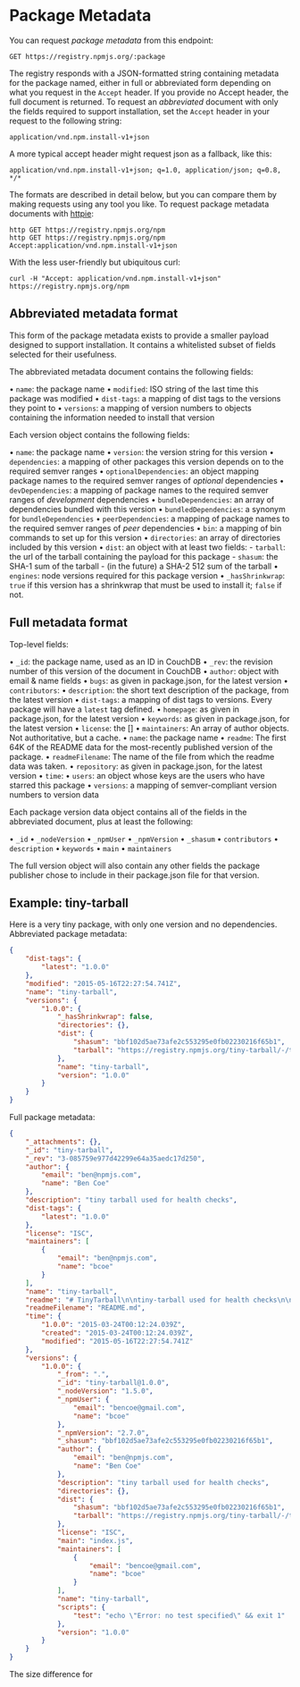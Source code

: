 # Package Metadata

You can request _package metadata_ from this endpoint:

`GET https://registry.npmjs.org/:package`

The registry responds with a JSON-formatted string containing metadata for the package named, either in full or abbreviated form depending on what you request in the `Accept` header. If you provide no Accept header, the full document is returned. To request an _abbreviated_ document with only the fields required to support installation, set the `Accept` header in your request to the following string:

`application/vnd.npm.install-v1+json`

A more typical accept header might request json as a fallback, like this:

`application/vnd.npm.install-v1+json; q=1.0, application/json; q=0.8, */*`

The formats are described in detail below, but you can compare them by making requests using any tool you like. To request package metadata documents with [httpie](https://httpie.org):

```shell
http GET https://registry.npmjs.org/npm
http GET https://registry.npmjs.org/npm Accept:application/vnd.npm.install-v1+json
```

With the less user-friendly but ubiquitous curl:

```shell
curl -H "Accept: application/vnd.npm.install-v1+json" https://registry.npmjs.org/npm
```

## Abbreviated metadata format

This form of the package metadata exists to provide a smaller payload designed to support installation. It contains a whitelisted subset of fields selected for their usefulness.

The abbreviated metadata document contains the following fields:

• `name`: the package name
• `modified`: ISO string of the last time this package was modified
• `dist-tags`: a mapping of dist tags to the versions they point to
• `versions`: a mapping of version numbers to objects containing the information needed to install that version

Each version object contains the following fields:

• `name`: the package name
• `version`: the version string for this version
• `dependencies`: a mapping of other packages this version depends on to the required semver ranges
• `optionalDependencies`:  an object mapping package names to the required semver ranges of _optional_ dependencies
• `devDependencies`: a mapping of package names to the required semver ranges of _development_ dependencies
• `bundleDependencies`: an array of dependencies bundled with this version
• `bundledDependencies`: a synonym for `bundleDependencies`
• `peerDependencies`: a mapping of package names to the required semver ranges of _peer_ dependencies
• `bin`: a mapping of bin commands to set up for this version
• `directories`: an array of directories included by this version
• `dist`: an object with at least two fields:
    - `tarball`: the url of the tarball containing the payload for this package
    - `shasum`: the SHA-1 sum of the tarball
    - (in the future) a SHA-2 512 sum of the tarball
• `engines`: node versions required for this package version
• `_hasShrinkwrap`: `true` if this version has a shrinkwrap that must be used to install it; `false` if not.

## Full metadata format

Top-level fields:

• `_id`: the package name, used as an ID in CouchDB
• `_rev`: the revision number of this version of the document in CouchDB
• `author`: object with email & name fields
• `bugs`: as given in package.json, for the latest version
• `contributors`:
• `description`: the short text description of the package, from the latest version
• `dist-tags`: a mapping of dist tags to versions. Every package will have a `latest` tag defined.
• `homepage`: as given in package.json, for the latest version
• `keywords`:  as given in package.json, for the latest version
• `license`: the []
• `maintainers`: An array of author objects. Not authoritative, but a cache.
• `name`: the package name
• `readme`: The first 64K of the README data for the most-recently published version of the package.
• `readmeFilename`: The name of the file from which the readme data was taken.
• `repository`: as given in package.json, for the latest version
• `time`:
• `users`: an object whose keys are the users who have starred this package
• `versions`: a mapping of semver-compliant version numbers to version data

Each package version data object contains all of the fields in the abbreviated document, plus at least the following:

• `_id`
• `_nodeVersion`
• `_npmUser`
• `_npmVersion`
• `_shasum`
• `contributors`
• `description`
• `keywords`
• `main`
• `maintainers`

The full version object will also contain any other fields the package publisher chose to include in their package.json file for that version.

## Example: tiny-tarball

Here is a very tiny package, with only one version and no dependencies. Abbreviated package metadata:

```json
{
    "dist-tags": {
        "latest": "1.0.0"
    },
    "modified": "2015-05-16T22:27:54.741Z",
    "name": "tiny-tarball",
    "versions": {
        "1.0.0": {
            "_hasShrinkwrap": false,
            "directories": {},
            "dist": {
                "shasum": "bbf102d5ae73afe2c553295e0fb02230216f65b1",
                "tarball": "https://registry.npmjs.org/tiny-tarball/-/tiny-tarball-1.0.0.tgz"
            },
            "name": "tiny-tarball",
            "version": "1.0.0"
        }
    }
}
```

Full package metadata:

```json
{
    "_attachments": {},
    "_id": "tiny-tarball",
    "_rev": "3-085759e977d42299e64a35aedc17d250",
    "author": {
        "email": "ben@npmjs.com",
        "name": "Ben Coe"
    },
    "description": "tiny tarball used for health checks",
    "dist-tags": {
        "latest": "1.0.0"
    },
    "license": "ISC",
    "maintainers": [
        {
            "email": "ben@npmjs.com",
            "name": "bcoe"
        }
    ],
    "name": "tiny-tarball",
    "readme": "# TinyTarball\n\ntiny-tarball used for health checks\n\n**don't unpublish me!**\n",
    "readmeFilename": "README.md",
    "time": {
        "1.0.0": "2015-03-24T00:12:24.039Z",
        "created": "2015-03-24T00:12:24.039Z",
        "modified": "2015-05-16T22:27:54.741Z"
    },
    "versions": {
        "1.0.0": {
            "_from": ".",
            "_id": "tiny-tarball@1.0.0",
            "_nodeVersion": "1.5.0",
            "_npmUser": {
                "email": "bencoe@gmail.com",
                "name": "bcoe"
            },
            "_npmVersion": "2.7.0",
            "_shasum": "bbf102d5ae73afe2c553295e0fb02230216f65b1",
            "author": {
                "email": "ben@npmjs.com",
                "name": "Ben Coe"
            },
            "description": "tiny tarball used for health checks",
            "directories": {},
            "dist": {
                "shasum": "bbf102d5ae73afe2c553295e0fb02230216f65b1",
                "tarball": "https://registry.npmjs.org/tiny-tarball/-/tiny-tarball-1.0.0.tgz"
            },
            "license": "ISC",
            "main": "index.js",
            "maintainers": [
                {
                    "email": "bencoe@gmail.com",
                    "name": "bcoe"
                }
            ],
            "name": "tiny-tarball",
            "scripts": {
                "test": "echo \"Error: no test specified\" && exit 1"
            },
            "version": "1.0.0"
        }
    }
}
```

The size difference for
